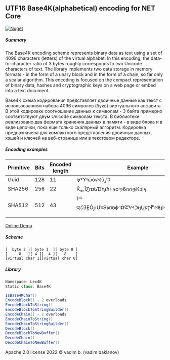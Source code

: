 ﻿## UTF16 Base4K(alphabetical) encoding for NET Core
[![Nuget](https://img.shields.io/nuget/v/Base4K?label=nuget)](https://www.nuget.org/packages/Base4K)

##### Summary

The Base4K encoding scheme represents binary data as text using a set of 4096 characters (letters) of the virtual alphabet.
In this encoding, the data-to-character ratio of 3 bytes roughly corresponds to two Unicode characters of text.
The library implements two data storage in memory formats - in the form of a unary block and in the form of a chain, so far only a scalar algorithm.
This encoding is focused on the compact representation of binary data, hashes and cryptographic keys on a web page or embed into a text document.

Base4K схема кодирования представляет двоичные данные как текст с использованием набора 4096 символов (букв) виртуального алфавита.
В этой кодировке соотношение данных к символам - 3 байта примерно соответствуют двум Unicode символам текста.
В библиотеке реализовано два формата хранения данных в памяти - в виде блока и в виде цепочки, пока еще только скалярный алгоритм.
Кодировка предназначена для компактного представления двоичных данных, хэшей и ключей на веб-странице или в текстовом редакторе.

##### Encoding examples

| Primitive  | Bits | Encoded length | Example |
| ------------- | ------------- | ------------- | ------------- |
| Guid  | 128 | 11 | ຯˤYᵞὡὃಳଏΰഽɁ |
| SHA256| 256 | 22 | ǨᇥĪⱿⴊᑲƊԧᵼћᛀላcᶽড়ϐᦶቿKᦱIӌ |
| SHA512  | 512 | 43 | ΊᄮୠඊⳄḚȎԩƯড়ՏፅᴨᴃфণᕢᲚᴘᶳᑑӈṲⳏƫჃᵇᴩཝʇIᓠǾམนᲧӏចḯᧁឥᴗt |

[Online Demo](https://Lex4K.org/Base4K-encoding)

##### Scheme

```
[  byte 2 ][ byte 1  ][ byte 0 ]
[     8   ][ 4 ][  4 ][   8    ]
[virtual char 1][virtual char 0]
```

##### Library

```c#
Namespace: Lex4K
Static class: Base4K

IsBase4KChar()
EncodeBlock() - 2 overloads
EncodeBlockToString()
EncodeBlockToStringBuilder()
EncodeChain() - 2 overloads
EncodeChainToString()
EncodeChainToStringBuilder()
DecodeBlock()
DecodeBlockToNewBuffer()
DecodeChain()
DecodeChainToNewBuffer()
```

Apache 2.0 license
2022 © vadim b. (vadim baklanov)
